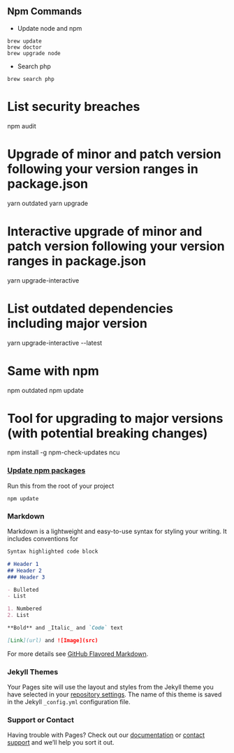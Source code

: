 ## Npm Commands

* Update node and npm

```shell
brew update
brew doctor
brew upgrade node
```

* Search php
```shell
brew search php
```

# List security breaches 
npm audit
# Upgrade of minor and patch version following your version ranges in package.json
yarn outdated
yarn upgrade
# Interactive upgrade of minor and patch version following your version ranges in package.json 
yarn upgrade-interactive
# List outdated dependencies including major version
yarn upgrade-interactive --latest
# Same with npm
npm outdated
npm update
# Tool for upgrading to major versions (with potential breaking changes)
npm install -g npm-check-updates
ncu


### [Update npm packages](https://docs.npmjs.com/updating-packages-downloaded-from-the-registry)

Run this from the root of your project

```sheel
npm update
```


### Markdown

Markdown is a lightweight and easy-to-use syntax for styling your writing. It includes conventions for

```markdown
Syntax highlighted code block

# Header 1
## Header 2
### Header 3

- Bulleted
- List

1. Numbered
2. List

**Bold** and _Italic_ and `Code` text

[Link](url) and ![Image](src)
```

For more details see [GitHub Flavored Markdown](https://guides.github.com/features/mastering-markdown/).

### Jekyll Themes

Your Pages site will use the layout and styles from the Jekyll theme you have selected in your [repository settings](https://github.com/imranhsayed/tools/settings). The name of this theme is saved in the Jekyll `_config.yml` configuration file.

### Support or Contact

Having trouble with Pages? Check out our [documentation](https://docs.github.com/categories/github-pages-basics/) or [contact support](https://github.com/contact) and we’ll help you sort it out.
